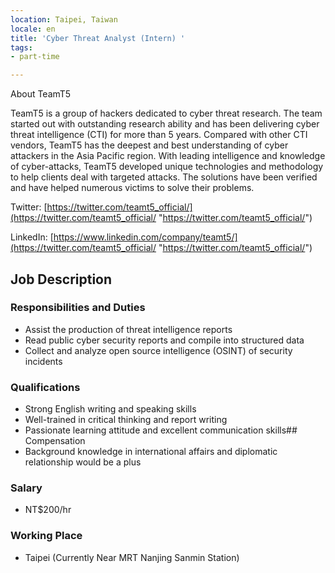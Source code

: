 ```yaml
---
location: Taipei, Taiwan
locale: en
title: 'Cyber Threat Analyst (Intern) '
tags:
- part-time

---
```

About TeamT5

TeamT5 is a group of hackers dedicated to cyber threat research. The team started out with outstanding research ability and has been delivering cyber threat intelligence (CTI) for more than 5 years. Compared with other CTI vendors, TeamT5 has the deepest and best understanding of cyber attackers in the Asia Pacific region. With leading intelligence and knowledge of cyber-attacks, TeamT5 developed unique technologies and methodology to help clients deal with targeted attacks. The solutions have been verified and have helped numerous victims to solve their problems.

Twitter: [https://twitter.com/teamt5_official/](https://twitter.com/teamt5_official/ "https://twitter.com/teamt5_official/")

LinkedIn: [https://www.linkedin.com/company/teamt5/](https://twitter.com/teamt5_official/ "https://twitter.com/teamt5_official/")

## Job Description

### Responsibilities and Duties

* Assist the production of threat intelligence reports
* Read public cyber security reports and compile into structured data
* Collect and analyze open source intelligence (OSINT) of security incidents

### Qualifications

* Strong English writing and speaking skills
* Well-trained in critical thinking and report writing
* Passionate learning attitude and excellent communication skills## Compensation
* Background knowledge in international affairs and diplomatic relationship would be a plus

### Salary

* NT$200/hr

### Working Place

* Taipei (Currently Near MRT Nanjing Sanmin Station)